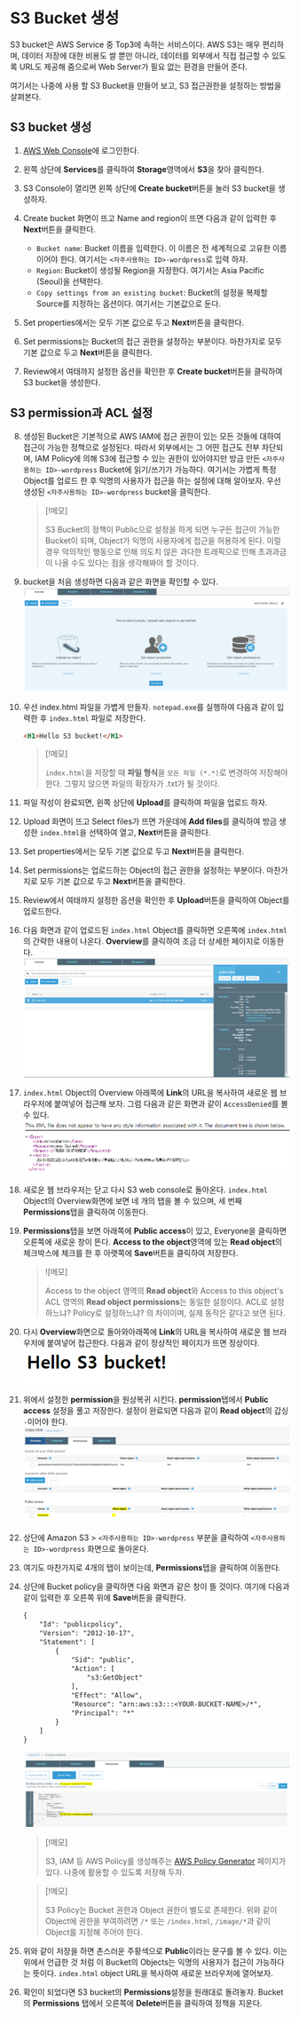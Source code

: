 # S3 Bucket 생성
S3 bucket은 AWS Service 중 Top3에 속하는 서비스이다. AWS S3는 매우 편리하며, 데이터 저장에 대한 비용도 쌀 뿐만 아니라, 데이터를 외부에서 직접 접근할 수 있도록 URL도 제공해 줌으로써 Web Server가 필요 없는 환경을 만들어 준다.

여기서는 나중에 사용 할 S3 Bucket을 만들어 보고, S3 접근권한을 설정하는 방법을 살펴본다.

## S3 bucket 생성
1. [AWS Web Console](https://signin.aws.amazon.com/console)에 로그인한다.

2. 왼쪽 상단에 **Services**를 클릭하여 **Storage**영역에서 **S3**을 찾아 클릭한다.

3. S3 Console이 열리면 왼쪽 상단에 **Create bucket**버튼을 눌러 S3 bucket을 생성하자.

4. Create bucket 화면이 뜨고 Name and region이 뜨면 다음과 같이 입력한 후 **Next**버튼을 클릭한다.
    - `Bucket name`: Bucket 이름을 입력한다. 이 이름은 전 세계적으로 고유한 이름이어야 한다. 여기서는 `<자주사용하는 ID>-wordpress`로 입력 하자.
    - `Region`: Bucket이 생성될 Region을 지정한다. 여기서는 Asia Pacific (Seoul)을 선택한다.
    - `Copy settings from an existing bucket`: Bucket의 설정을 복제할 Source를 지정하는 옵션이다. 여기서는 기본값으로 둔다.

5. Set properties에서는 모두 기본 값으로 두고 **Next**버튼을 클릭한다.

6. Set permissions는 Bucket의 접근 권한을 설정하는 부분이다. 마찬가지로 모두 기본 값으로 두고 **Next**버튼을 클릭한다.

7. Review에서 여태까지 설정한 옵션을 확인한 후 **Create bucket**버튼을 클릭하여 S3 bucket을 생성한다.

## S3 permission과 ACL 설정
8. 생성된 Bucket은 기본적으로 AWS IAM에 접근 권한이 있는 모든 것들에 대하여 접근이 가능한 정책으로 설정된다. 따라서 외부에서는 그 어떤 접근도 전부 차단되며, IAM Policy에 의해 S3에 접근할 수 있는 권한이 있어야지만 방금 만든 `<자주사용하는 ID>-wordpress` Bucket에 읽기/쓰기가 가능하다. 여기서는 가볍게 특정 Object를 업로드 한 후 익명의 사용자가 접근을 하는 설정에 대해 알아보자. 우선 생성된 `<자주사용하는 ID>-wordpress` bucket을 클릭한다.
    > [!메모]
    >
    > S3 Bucket의 정책이 Public으로 설정을 하게 되면 누구든 접근이 가능한 Bucket이 되며, Object가 익명의 사용자에게 접근을 허용하게 된다. 이럴 경우 악의적인 행동으로 인해 의도치 않은 과다한 트래픽으로 인해 초과과금이 나올 수도 있다는 점을 생각해봐야 할 것이다.

9. bucket을 처음 생성하면 다음과 같은 화면을 확인할 수 있다.
![1.2.1 init bucket](./../Image/1.2.1_init_bucket.png)

10. 우선 index.html 파일을 가볍게 만들자. `notepad.exe`를 실행하여 다음과 같이 입력한 후 `index.html` 파일로 저장한다.
    ```html
    <H1>Hello S3 bucket!</H1>
    ```
    > [!메모]
    >
    > `index.html`을 저장할 때 **파일 형식**을 `모든 파일 (*.*)`로 변경하여 저장해야한다. 그렇지 않으면 파일의 확장자가 .txt가 될 것이다.

10. 파일 작성이 완료되면, 왼쪽 상단에 **Upload**를 클릭하여 파일을 업로드 하자.

11. Upload 화면이 뜨고 Select files가 뜨면 가운데에 **Add files**를 클릭하여 방금 생성한 `index.html`을 선택하여 열고, **Next**버튼을 클릭한다.

12. Set properties에서는 모두 기본 값으로 두고 **Next**버튼을 클릭한다.

13. Set permissions는 업로드하는 Object의 접근 권한을 설정하는 부분이다. 마찬가지로 모두 기본 값으로 두고 **Next**버튼을 클릭한다.

14. Review에서 여태까지 설정한 옵션을 확인한 후 **Upload**버튼을 클릭하여 Object를 업로드한다.

15. 다음 화면과 같이 업로드된 `index.html` Object를 클릭하면 오른쪽에 `index.html`의 간략한 내용이 나온다. **Overview**를 클릭하여 조금 더 상세한 페이지로 이동한다.
![1.2.2 object select](./../Image/1.2.2_object_select.png)

16. `index.html` Object의 Overview 아래쪽에 **Link**의 URL을 복사하여 새로운 웹 브라우저에 붙여넣어 접근해 보자. 그럼 다음과 같은 화면과 같이 `AccessDenied`를 볼 수 있다.
![1.2.3 object access denied](./../Image/1.2.3_object_access_denied.png)

17. 새로운 웹 브라우저는 닫고 다시 S3 web console로 돌아온다. `index.html` Object의 Overview화면에 보면 네 개의 탭을 볼 수 있으며, 세 번째 **Permissions**탭을 클릭하여 이동한다.

18. **Permissions**탭을 보면 아래쪽에 **Public access**이 있고, Everyone을 클릭하면 오른쪽에 새로운 창이 뜬다. **Access to the object**영역에 있는 **Read object**의 체크박스에 체크를 한 후 아랫쪽에 **Save**버튼을 클릭하여 저장한다.
    > ![메모]
    >
    > Access to the object 영역의 **Read object**와 Access to this object's ACL 영역의 **Read object permissions**는 동일한 설정이다. ACL로 설정하느냐? Policy로 설정하느냐? 의 차이이며, 실제 동작은 같다고 보면 된다.

19. 다시 **Overview**화면으로 돌아와아래쪽에 **Link**의 URL을 복사하여 새로운 웹 브라우저에 붙여넣어 접근한다. 다음과 같이 정상적인 페이지가 뜨면 정상이다.
![1.2.4 object access success](./../Image/1.2.4_object_access_success.png)

20. 위에서 설정한 **permission**을 원상복귀 시킨다. **permission**탭에서 **Public access** 설정을 풀고 저장한다. 설정이 완료되면 다음과 같이 **Read object**의 갑싱 `-`이어야 한다.
![1.2.5 object permission](./../Image/1.2.5_object_permission.png)

21. 상단에 Amazon S3 > `<자주사용하는 ID>-wordpress` 부분을 클릭하여 `<자주사용하는 ID>-wordpress` 화면으로 돌아온다.

22. 여기도 마찬가지로 4개의 탭이 보이는데, **Permissions**탭을 클릭하여 이동한다.

23. 상단에 Bucket policy을 클릭하면 다음 화면과 같은 창이 뜰 것이다. 여기에 다음과 같이 입력한 후 오른쪽 위에 **Save**버튼을 클릭한다.
    ```s3 policy
    {
        "Id": "publicpolicy",
        "Version": "2012-10-17",
        "Statement": [
            {
                "Sid": "public",
                "Action": [
                    "s3:GetObject"
                ],
                "Effect": "Allow",
                "Resource": "arn:aws:s3:::<YOUR-BUCKET-NAME>/*",
                "Principal": "*"
            }
        ]
    }
    ```
    ![1.2.6 s3 bucket public policy](./../Image/1.2.6_s3_bucket_public_policy.png)

    > [!메모]
    >
    > S3, IAM 등 AWS Policy를 생성해주는 [AWS Policy Generator](https://awspolicygen.s3.amazonaws.com/policygen.html) 페이지가 있다. 나중에 활용할 수 있도록 저장해 두자.

    > [!메모]
    >
    > S3 Policy는 Bucket 권한과 Object 권한이 별도로 존재한다. 위와 같이 Object에 권한을 부여하려면 `/*` 또는 `/index.html`, `/image/*`과 같이 Object를 지정해 주어야 한다.

24. 위와 같이 저장을 하면 촌스러운 주황색으로 **Public**이라는 문구를 볼 수 있다. 이는 위에서 언급한 것 처럼 이 Bucket의 Objects는 익명의 사용자가 접근이 가능하다는 뜻이다. `index.html` object URL을 복사하여 새로운 브라우저에 열어보자.

25. 확인이 되었다면 S3 bucket의 **Permissions**설정을 원래대로 돌려놓자. Bucket의 **Permissions** 탭에서 오른쪽에 **Delete**버튼을 클릭하여 정책을 지운다.